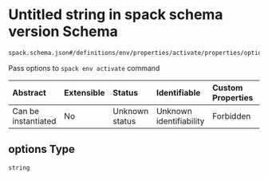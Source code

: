 # Untitled string in spack schema version Schema

```txt
spack.schema.json#/definitions/env/properties/activate/properties/options
```

Pass options to `spack env activate` command

| Abstract            | Extensible | Status         | Identifiable            | Custom Properties | Additional Properties | Access Restrictions | Defined In                                                            |
| :------------------ | :--------- | :------------- | :---------------------- | :---------------- | :-------------------- | :------------------ | :-------------------------------------------------------------------- |
| Can be instantiated | No         | Unknown status | Unknown identifiability | Forbidden         | Allowed               | none                | [spack.schema.json*](../out/spack.schema.json "open original schema") |

## options Type

`string`
